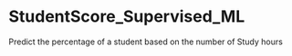 # StudentScore_Supervised_ML
Predict the percentage of a student based on the number of Study hours
